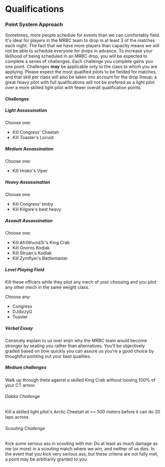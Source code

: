 # Qualifications

### Point System Approach

Sometimes, more people schedule for events than we can comfortably field.  It's ideal for players in the MRBC team to drop in at least 3 of the matches each night.  The fact that we have more players than capacity means we will not be able to schedule everyone for drops in advance.  To increase your liklihood of being scheduled in an MRBC drop, you will be expected to complete a series of challenges.  Each challenge you complete gains you one point.  Challenges **may** be applicable only to the class to which you are applying.  Please expect the most qualified pilots to be fielded for matches, and that skill per class will also be taken into account for the drop lineup; a great heavy pilot with full qualifications will not be prefered as a light pilot over a more skilled light pilot with fewer overall qualification points.


#### Challenges

##### Light Assassination
Choose one:
- Kill Congress' Cheetah
- Kill Toaster's Locust

##### Medium Assassination
Choose one:
- Kill Hrokir's Viper

##### Heavy Assassination
Choose one:
- Kill Congress' timby
- Kill Kilgore's best heavy

##### Assault Assassination
Choose one:
- Kill Afr0thund3r's King Crab
- Kill Gnorns Kodiak
- Kill Struan's Kodiak
- Kill Zymflyin's Battlemaster

##### Level Playing Field
Kill these officers while they pilot any mech of your choosing and you pilot any other mech in the same weight class.  

Choose any:
- Congress
- DJdizzyG
- Toaster

##### Verbal Essay
Consicely explain to us over enjin why the MRBC team would become stronger by seating you rather than alternatives.  You'll be objectively graded based on how quickly you can assure us you're a good choice by thoughtful pointing out your best qualities.  

##### Medium challenges
Walk up through theta against a skilled King Crab without loosing 100% of your CT armor.

###### Dakka Challenge
Kill a skilled light pilot's Arctic Cheetah at >= 500 meters before it can do 20 laps across.

###### Scouting Challenge
Kick some serious ass in scouting with me:  Do at least as much damage as me (or more) in a scouting match where we win, and neither of us dies.  In the event that you kick very serious ass, but these criteria are not fully met, a point may be arbitrarily granted to you.
